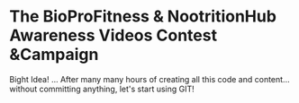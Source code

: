 # The BioProFitness & NootritionHub Awareness Videos Contest &Campaign

Bight Idea! ... After many many hours of creating all this code and content...  without committing anything, let's start using GIT!